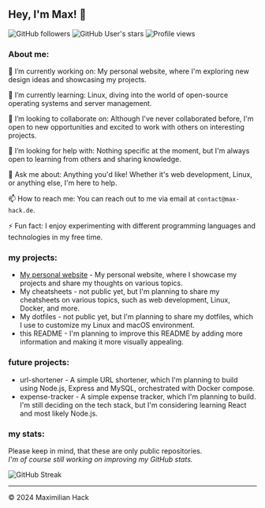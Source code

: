 ## Hey, I'm Max! 👋

![GitHub followers](https://img.shields.io/github/followers/maximilian-hack?style=social)
![GitHub User's stars](https://img.shields.io/github/stars/maximilian-hack?style=social)
![Profile views](https://komarev.com/ghpvc/?username=maximilian-hack&color=blueviolet)

### About me:
🔭 I’m currently working on: My personal website, where I'm exploring new design ideas and showcasing my projects.

🌱 I’m currently learning: Linux, diving into the world of open-source operating systems and server management.

👯 I’m looking to collaborate on: Although I've never collaborated before, I'm open to new opportunities and excited to work with others on interesting projects.

🤔 I’m looking for help with: Nothing specific at the moment, but I'm always open to learning from others and sharing knowledge.

💬 Ask me about: Anything you'd like! Whether it's web development, Linux, or anything else, I'm here to help.

📫 How to reach me: You can reach out to me via email at ```contact@max-hack.de```.

⚡ Fun fact: I enjoy experimenting with different programming languages and technologies in my free time.


### my projects:
- [My personal website](https://max-hack.de) - My personal website, where I showcase my projects and share my thoughts on various topics.
- My cheatsheets - not public yet, but I'm planning to share my cheatsheets on various topics, such as web development, Linux, Docker, and more.
- My dotfiles - not public yet, but I'm planning to share my dotfiles, which I use to customize my Linux and macOS environment.
- this README - I'm planning to improve this README by adding more information and making it more visually appealing.

### future projects:
- url-shortener - A simple URL shortener, which I'm planning to build using Node.js, Express and MySQL, orchestrated with Docker compose.
- expense-tracker - A simple expense tracker, which I'm planning to build. I'm still deciding on the tech stack, but I'm considering learning React and most likely Node.js.

### my stats:
Please keep in mind, that these are only public repositories.  
_I'm of course still working on improving my GitHub stats._

![GitHub Streak](https://github-readme-streak-stats.herokuapp.com/?user=maximilian-hack&theme=dark)

---
© 2024 Maximilian Hack